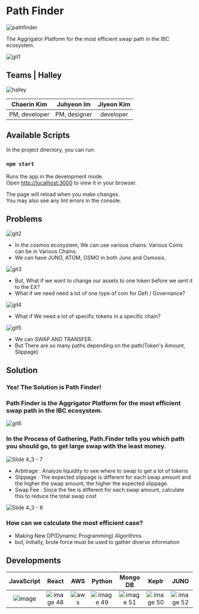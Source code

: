# Path Finder 

![pathfinder](https://user-images.githubusercontent.com/88828307/182005917-1909988c-900e-464f-af74-4863a996e642.png)

The Aggrigator Platform for the most efficient swap path in the IBC ecosystem.

![git1](https://user-images.githubusercontent.com/88828307/182005372-46b0a193-c8c9-4894-a62b-7550de73649c.png)

## Teams | Halley 
![halley](https://user-images.githubusercontent.com/88828307/182005913-93dc2abd-ce73-446d-8737-e9cb1414c2e7.png)

| Chaerin Kim | Juhyeon Im | Jiyeon Kim |
| :--------: | :--------: | :--------: | 
| PM, developer | PM, designer | developer |

## Available Scripts

In the project directory, you can run:

### `npm start`

Runs the app in the development mode.\
Open [http://localhost:3000](http://localhost:3000) to view it in your browser.

The page will reload when you make changes.\
You may also see any lint errors in the console.


## Problems
![git2](https://user-images.githubusercontent.com/88828307/182005462-af76529b-897e-46ae-9b2f-75ba19059889.png)
* In the cosmos ecosystem, We can use various chains. Various Coins can be in Various Chains.
* We can have JUNO, ATOM, OSMO in both Juno and Osmosis.

![git3](https://user-images.githubusercontent.com/88828307/182005549-6b8b6a40-7a0c-40ba-86bd-b99695cc7221.png)
* But, What if we want to change our assets to one token before we sent it to the EX?
* What if we need need a lot of one type of coin for Defi / Governance?

![git4](https://user-images.githubusercontent.com/88828307/182005614-9c206eb9-31b8-4f40-9a2a-c2b33332bb1f.png)
* What if We need a lot of specific tokens in a specific chain?

![git5](https://user-images.githubusercontent.com/88828307/182005617-f5090438-646b-429f-9dcc-1faecc2efc0c.png)
* We can SWAP AND TRANSFER.
* But There are so many paths depending on the path(Token's Amount, Slippage)

## Solution
### Yes! The Solution is Path Finder!
### Path Finder is the Aggrigator Platform for the most efficient swap path in the IBC ecosystem. 
![git6](https://user-images.githubusercontent.com/88828307/182005618-b9ff1710-5f23-4994-a135-89b09e5f2e66.png)

### In the Process of Gathering, Path.Finder tells you which path you should go, to get large swap with the least money.
![Slide 4_3 - 7](https://user-images.githubusercontent.com/88828307/182007820-cdeb827b-42c6-45db-8798-7ec24b09175a.png)
* Arbitrage : Analyze liquidity to see where to swap to get a lot of tokens
* Slippage : The expected slippage is different for each swap amount and the higher the swap amount, the higher the expected slippage.
* Swap Fee : Since the fee is different for each swap amount, calculate this to reduce the total swap cost

![Slide 4_3 - 8](https://user-images.githubusercontent.com/88828307/182007821-ac85d50d-b0d6-4aa8-a6ec-d021f65ef77c.png)
### How can we calculate the most efficient case?
* Making New DP(Dynamic Programming) Algorithms
* but, Initially, brute force must be used to gather diverse information

## Developments
| JavaScript | React | AWS | Python | Mongo DB | Keplr | JUNO |
| :--------: | :--------: | :--------: | :--------: | :--------: | :--------: | :--------: |   
|   ![image](https://user-images.githubusercontent.com/72171903/180640940-cff8ce3c-1f89-44be-880c-9e64e95b0a7c.png)    |  ![image 48](https://user-images.githubusercontent.com/88828307/182008259-e9ccaa99-0b95-4181-8ddc-20c2ecff718f.png) | ![aws](https://user-images.githubusercontent.com/88828307/182005978-23677fd4-f6fe-4675-b1c6-f9f8f0f25a42.png) | ![image 49](https://user-images.githubusercontent.com/88828307/182008258-8e553c27-4127-4b79-8501-11637546477b.png) | ![image 51](https://user-images.githubusercontent.com/88828307/182008341-67f90cb8-5f61-4d55-b1b7-fc8b27450975.png) | ![image 50](https://user-images.githubusercontent.com/88828307/182008340-20bcb240-8fed-4bf9-b519-783009b3ffb4.png) | ![image 52](https://user-images.githubusercontent.com/88828307/182008430-f4eb94d4-efb8-4099-abe5-ee10f71795d6.png)


